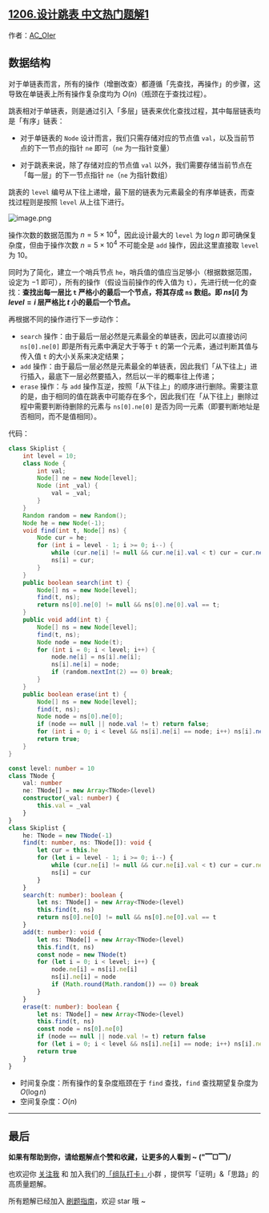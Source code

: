 ## [1206.设计跳表 中文热门题解1](https://leetcode.cn/problems/design-skiplist/solutions/100000/by-ac_oier-38rd)

作者：[AC_OIer](https://leetcode.cn/u/AC_OIer)
## 数据结构

对于单链表而言，所有的操作（增删改查）都遵循「先查找，再操作」的步骤，这导致在单链表上所有操作复杂度均为 $O(n)$（瓶颈在于查找过程）。

跳表相对于单链表，则是通过引入「多层」链表来优化查找过程，其中每层链表均是「有序」链表：

* 对于单链表的 `Node` 设计而言，我们只需存储对应的节点值 `val`，以及当前节点的下一节点的指针 `ne` 即可（`ne` 为一指针变量）

* 对于跳表来说，除了存储对应的节点值 `val` 以外，我们需要存储当前节点在「每一层」的下一节点指针 `ne`（`ne` 为指针数组）

跳表的 `level` 编号从下往上递增，最下层的链表为元素最全的有序单链表，而查找过程则是按照 `level` 从上往下进行。

![image.png](https://pic.leetcode-cn.com/1658799970-fukqFh-image.png)

操作次数的数据范围为 $n = 5 \times 10^4$，因此设计最大的 `level` 为 $\log{n}$ 即可确保复杂度，但由于操作次数 $n = 5 \times 10^4$ 不可能全是 `add` 操作，因此这里直接取 `level` 为 $10$。

同时为了简化，建立一个哨兵节点 `he`，哨兵值的值应当足够小（根据数据范围，设定为 $-1$ 即可），所有的操作（假设当前操作的传入值为 `t`），先进行统一化的查找：**查找出每一层比 `t` 严格小的最后一个节点，将其存成 `ns` 数组。即 $ns[i]$ 为 $level = i$ 层严格比 $t$ 小的最后一个节点。**

再根据不同的操作进行下一步动作：

* `search` 操作：由于最后一层必然是元素最全的单链表，因此可以直接访问 `ns[0].ne[0]` 即是所有元素中满足大于等于 `t` 的第一个元素，通过判断其值与传入值 `t` 的大小关系来决定结果；
* `add` 操作：由于最后一层必然是元素最全的单链表，因此我们「从下往上」进行插入，最底下一层必然要插入，然后以一半的概率往上传递；
* `erase` 操作：与 `add` 操作互逆，按照「从下往上」的顺序进行删除。需要注意的是，由于相同的值在跳表中可能存在多个，因此我们在「从下往上」删除过程中需要判断待删除的元素与 `ns[0].ne[0]` 是否为同一元素（即要判断地址是否相同，而不是值相同）。

代码：
```Java []
class Skiplist {
    int level = 10;
    class Node {
        int val;
        Node[] ne = new Node[level];
        Node (int _val) {
            val = _val;
        }
    }
    Random random = new Random();
    Node he = new Node(-1);
    void find(int t, Node[] ns) {
        Node cur = he;
        for (int i = level - 1; i >= 0; i--) {
            while (cur.ne[i] != null && cur.ne[i].val < t) cur = cur.ne[i];
            ns[i] = cur;
        }
    }
    public boolean search(int t) {
        Node[] ns = new Node[level];
        find(t, ns);
        return ns[0].ne[0] != null && ns[0].ne[0].val == t;
    }
    public void add(int t) {
        Node[] ns = new Node[level];
        find(t, ns);
        Node node = new Node(t);
        for (int i = 0; i < level; i++) {
            node.ne[i] = ns[i].ne[i];
            ns[i].ne[i] = node;
            if (random.nextInt(2) == 0) break;
        }
    }
    public boolean erase(int t) {
        Node[] ns = new Node[level];
        find(t, ns);
        Node node = ns[0].ne[0];
        if (node == null || node.val != t) return false;
        for (int i = 0; i < level && ns[i].ne[i] == node; i++) ns[i].ne[i] = ns[i].ne[i].ne[i];
        return true;
    }
}
```
```TypeScript []
const level: number = 10
class TNode {
    val: number
    ne: TNode[] = new Array<TNode>(level)
    constructor(_val: number) {
        this.val = _val
    } 
}
class Skiplist {
    he: TNode = new TNode(-1)
    find(t: number, ns: TNode[]): void {
        let cur = this.he
        for (let i = level - 1; i >= 0; i--) {
            while (cur.ne[i] != null && cur.ne[i].val < t) cur = cur.ne[i]
            ns[i] = cur
        }
    }
    search(t: number): boolean {
        let ns: TNode[] = new Array<TNode>(level)
        this.find(t, ns)
        return ns[0].ne[0] != null && ns[0].ne[0].val == t
    }
    add(t: number): void {
        let ns: TNode[] = new Array<TNode>(level)
        this.find(t, ns)
        const node = new TNode(t)
        for (let i = 0; i < level; i++) {
            node.ne[i] = ns[i].ne[i]
            ns[i].ne[i] = node
            if (Math.round(Math.random()) == 0) break
        }
    }
    erase(t: number): boolean {
        let ns: TNode[] = new Array<TNode>(level)
        this.find(t, ns)
        const node = ns[0].ne[0]
        if (node == null || node.val != t) return false
        for (let i = 0; i < level && ns[i].ne[i] == node; i++) ns[i].ne[i] = ns[i].ne[i].ne[i]
        return true
    }
}
```
* 时间复杂度：所有操作的复杂度瓶颈在于 `find` 查找，`find` 查找期望复杂度为 $O(\log{n})$
* 空间复杂度：$O(n)$

---

## 最后

**如果有帮助到你，请给题解点个赞和收藏，让更多的人看到 ~ ("▔□▔)/**

也欢迎你 [关注我](https://oscimg.oschina.net/oscnet/up-19688dc1af05cf8bdea43b2a863038ab9e5.png) 和 加入我们的[「组队打卡」](https://leetcode-cn.com/u/ac_oier/)小群 ，提供写「证明」&「思路」的高质量题解。

所有题解已经加入 [刷题指南](https://github.com/SharingSource/LogicStack-LeetCode/wiki)，欢迎 star 哦 ~